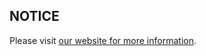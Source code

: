 ## NOTICE

Please visit [our website for more information](https://trueblocks.io/docs/using/introducing-chifra/).